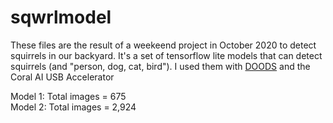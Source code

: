 # sqwrlmodel
These files are the result of a weekeend project in October 2020 to detect squirrels in our backyard.
It's a set of tensorflow lite models that can detect squirrels (and "person, dog, cat, bird").
I used them with [DOODS](https://github.com/snowzach/doods/) and the Coral AI USB Accelerator 

Model 1: Total images = 675  
Model 2: Total images = 2,924
